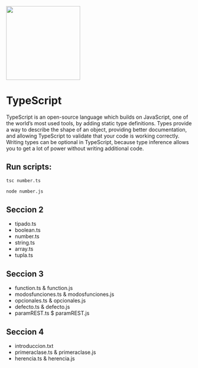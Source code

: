 <img src="https://www.udemy.com/staticx/udemy/images/v6/logo-coral.svg" width="200px" heigth="200px">

# TypeScript
TypeScript is an open-source language which builds on JavaScript, one of the world’s most used tools, by adding static type definitions.
Types provide a way to describe the shape of an object, providing better documentation, and allowing TypeScript to validate that your code is working correctly.
Writing types can be optional in TypeScript, because type inference allows you to get a lot of power without writing additional code.

## Run scripts:

```sh
tsc number.ts
```
```sh
node number.js
```

## Seccion 2
- tipado.ts
- boolean.ts
- number.ts
- string.ts
- array.ts
- tupla.ts

## Seccion 3
- function.ts & function.js
- modosfunciones.ts & modosfunciones.js
- opcionales.ts & opcionales.js
- defecto.ts & defecto.js
- paramREST.ts $ paramREST.js

## Seccion 4
- introduccion.txt
- primeraclase.ts & primeraclase.js
- herencia.ts & herencia.js
